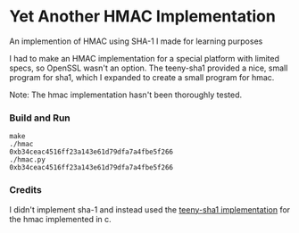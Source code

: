 # Yet Another HMAC Implementation
An implemention of HMAC using SHA-1 I made for learning purposes

I had to make an HMAC implementation for a special platform with limited specs, so OpenSSL wasn't an option.
The teeny-sha1 provided a nice, small program for sha1, which I expanded to create a small program for hmac.

Note: The hmac implementation hasn't been thoroughly tested.

### Build and Run
```console
make
./hmac
0xb34ceac4516ff23a143e61d79dfa7a4fbe5f266
./hmac.py
0xb34ceac4516ff23a143e61d79dfa7a4fbe5f266
```

### Credits
I didn't implement sha-1 and instead used the [teeny-sha1 implementation](https://github.com/CTrabant/teeny-sha1/) for the hmac implemented in c.
